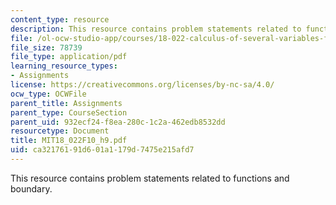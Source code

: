 ```yaml
---
content_type: resource
description: This resource contains problem statements related to functions and boundary.
file: /ol-ocw-studio-app/courses/18-022-calculus-of-several-variables-fall-2010/ca32176191d601a1179d7475e215afd7_MIT18_022F10_h9.pdf
file_size: 78739
file_type: application/pdf
learning_resource_types:
- Assignments
license: https://creativecommons.org/licenses/by-nc-sa/4.0/
ocw_type: OCWFile
parent_title: Assignments
parent_type: CourseSection
parent_uid: 932ecf24-f8ea-280c-1c2a-462edb8532dd
resourcetype: Document
title: MIT18_022F10_h9.pdf
uid: ca321761-91d6-01a1-179d-7475e215afd7
---
```

This resource contains problem statements related to functions and boundary.